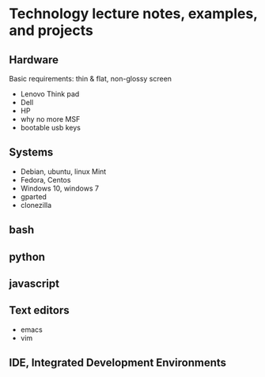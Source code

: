 # Technology lecture notes, examples, and projects
## Hardware
Basic requirements: thin & flat, non-glossy screen
- Lenovo Think pad
- Dell
- HP
- why no more MSF
- bootable usb keys
## Systems
- Debian, ubuntu, linux Mint
- Fedora, Centos
- Windows 10, windows 7
- gparted
- clonezilla
## bash
## python
## javascript
## Text editors
- emacs
- vim
## IDE, Integrated Development Environments






